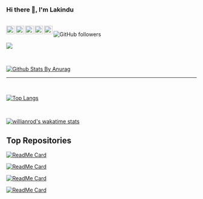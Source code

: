 ### Hi there 👋, I'm Lakindu

<br/>

<a href="https://stackexchange.com/users/9414366/ultimatex?tab=accounts">
  <img align="left" alt=" Reddit" width="22px" src="https://cdn.jsdelivr.net/npm/simple-icons@v3/icons/stackoverflow.svg" />
</a>
<a href="https://twitter.com/lakinduakash">
  <img align="left" alt="Hemant Joshi| Twitter" width="22px" src="https://cdn.jsdelivr.net/npm/simple-icons@v3/icons/twitter.svg" />
</a>
<a href="https://www.linkedin.com/in/lakinduakash/">
  <img align="left" alt="Linkedin" width="22px" src="https://cdn.jsdelivr.net/npm/simple-icons@v3/icons/linkedin.svg" />
</a>
<a href="https://www.instagram.com/lakinduakash/">
  <img align="left" alt="Instagram" width="22px" src="https://cdn.jsdelivr.net/npm/simple-icons@v3/icons/instagram.svg" />
</a>
<a href="https://www.reddit.com/user/ultimatexl/">
  <img align="left" alt=" Reddit" width="22px" src="https://cdn.jsdelivr.net/npm/simple-icons@v3/icons/reddit.svg" />
</a>

![GitHub followers](https://img.shields.io/github/followers/lakinduakash?logo=GitHub&style=for-the-badge)


![](https://visitor-badge.glitch.me/badge?page_id=lakinduakash)

<br />

<!--
**lakinduakash/lakinduakash** is a ✨ _special_ ✨ repository because its `README.md` (this file) appears on your GitHub profile.

Here are some ideas to get you started:

- 🔭 I’m currently working on ...
- 🌱 I’m currently learning ...
- 👯 I’m looking to collaborate on ...
- 🤔 I’m looking for help with ...
- 💬 Ask me about ...
- 📫 How to reach me: ...
- 😄 Pronouns: ...
- ⚡ Fun fact: ...
-->

[![Github Stats By Anurag](https://github-readme-stats.vercel.app/api?username=lakinduakash&show_icons=true&title_color=fff&icon_color=79ff97&text_color=9f9f9f&bg_color=151515&count_private=true)](https://github.com/anuraghazra/github-readme-stats)

*************

<br />

[![Top Langs](https://github-readme-stats.vercel.app/api/top-langs/?username=lakinduakash&&title_color=fff&icon_color=79ff97&text_color=9f9f9f&bg_color=151515&count_private=true)](https://github.com/anuraghazra/github-readme-stats)


<br/>

[![willianrod's wakatime stats](https://github-readme-stats.vercel.app/api/wakatime?username=2pac)](https://github.com/anuraghazra/github-readme-stats)

## Top Repositories

[![ReadMe Card](https://github-readme-stats.vercel.app/api/pin/?username=lakinduakash&repo=linux-wifi-hotspot&title_color=fff&icon_color=79ff97&text_color=9f9f9f&bg_color=151515)](https://github.com/lakinduakash/linux-wifi-hotspot)

[![ReadMe Card](https://github-readme-stats.vercel.app/api/pin/?username=lakinduakash&repo=wadec12&title_color=fff&icon_color=79ff97&text_color=9f9f9f&bg_color=151515)](https://github.com/lakinduakash/wadec12)

[![ReadMe Card](https://github-readme-stats.vercel.app/api/pin/?username=lakinduakash&repo=asus-screenpad-control&title_color=fff&icon_color=79ff97&text_color=9f9f9f&bg_color=151515)](https://github.com/lakinduakash/asus-screenpad-control)

[![ReadMe Card](https://github-readme-stats.vercel.app/api/pin/?username=lakinduakash&repo=gravity&title_color=fff&icon_color=79ff97&text_color=9f9f9f&bg_color=151515)](https://github.com/lakinduakash/gravity)
